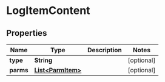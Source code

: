 
# LogItemContent

## Properties
Name | Type | Description | Notes
------------ | ------------- | ------------- | -------------
**type** | **String** |  |  [optional]
**parms** | [**List&lt;ParmItem&gt;**](ParmItem.md) |  |  [optional]



